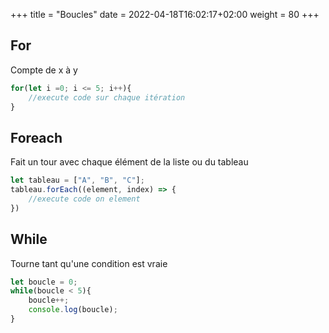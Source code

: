 +++
title = "Boucles"
date =  2022-04-18T16:02:17+02:00
weight = 80
+++

## For
Compte de x à y
```js
for(let i =0; i <= 5; i++){
    //execute code sur chaque itération
}
```

## Foreach
Fait un tour avec chaque élément de la liste ou du tableau
```js
let tableau = ["A", "B", "C"];
tableau.forEach((element, index) => {
    //execute code on element
})
```

## While
Tourne tant qu'une condition est vraie

```js
let boucle = 0;
while(boucle < 5){
    boucle++;
    console.log(boucle);
}
```